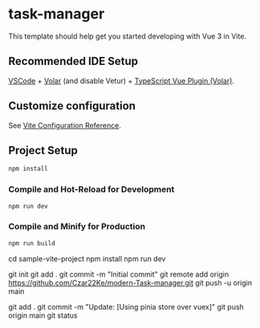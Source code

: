 # task-manager

This template should help get you started developing with Vue 3 in Vite.

## Recommended IDE Setup

[VSCode](https://code.visualstudio.com/) + [Volar](https://marketplace.visualstudio.com/items?itemName=Vue.volar) (and disable Vetur) + [TypeScript Vue Plugin (Volar)](https://marketplace.visualstudio.com/items?itemName=Vue.vscode-typescript-vue-plugin).

## Customize configuration

See [Vite Configuration Reference](https://vitejs.dev/config/).

## Project Setup

```sh
npm install
```

### Compile and Hot-Reload for Development

```sh
npm run dev
```

### Compile and Minify for Production

```sh
npm run build
```

cd sample-vite-project
npm install
npm run dev

git init
git add .
git commit -m "Initial commit"
git remote add origin https://github.com/Czar22Ke/modern-Task-manager.git
git push -u origin main

git add .
git commit -m "Update: [Using pinia store over vuex]"
git push origin main
git status
